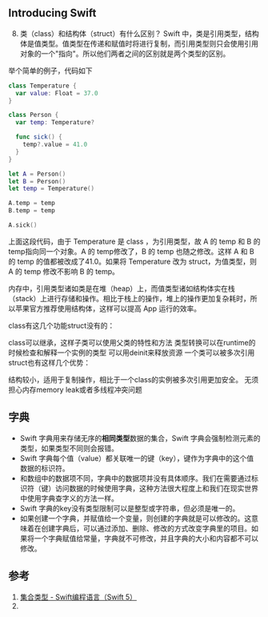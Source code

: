 ## Introducing Swift

8. 类（class）和结构体（struct）有什么区别？
Swift 中，类是引用类型，结构体是值类型。值类型在传递和赋值时将进行复制，而引用类型则只会使用引用对象的一个"指向"。所以他们两者之间的区别就是两个类型的区别。

举个简单的例子，代码如下


```swift
class Temperature {
  var value: Float = 37.0
}

class Person {
  var temp: Temperature?

  func sick() {
    temp?.value = 41.0
  }
}

let A = Person()
let B = Person()
let temp = Temperature()

A.temp = temp
B.temp = temp

A.sick()

```
上面这段代码，由于 Temperature 是 class ，为引用类型，故 A 的 temp 和 B 的 temp指向同一个对象。A 的 temp修改了，B 的 temp 也随之修改。这样 A 和 B 的 temp 的值都被改成了41.0。如果将 Temperature 改为 struct，为值类型，则 A 的 temp 修改不影响 B 的 temp。

内存中，引用类型诸如类是在堆（heap）上，而值类型诸如结构体实在栈（stack）上进行存储和操作。相比于栈上的操作，堆上的操作更加复杂耗时，所以苹果官方推荐使用结构体，这样可以提高 App 运行的效率。

class有这几个功能struct没有的：

class可以继承，这样子类可以使用父类的特性和方法
类型转换可以在runtime的时候检查和解释一个实例的类型
可以用deinit来释放资源
一个类可以被多次引用
struct也有这样几个优势：

结构较小，适用于复制操作，相比于一个class的实例被多次引用更加安全。
无须担心内存memory leak或者多线程冲突问题



##  字典

* Swift 字典用来存储无序的**相同类型**数据的集合，Swift 字典会强制检测元素的类型，如果类型不同则会报错。
* Swift 字典每个值（value）都关联唯一的键（key），键作为字典中的这个值数据的标识符。
* 和数组中的数据项不同，字典中的数据项并没有具体顺序。我们在需要通过标识符（键）访问数据的时候使用字典，这种方法很大程度上和我们在现实世界中使用字典查字义的方法一样。
* Swift 字典的key没有类型限制可以是整型或字符串，但必须是唯一的。
* 如果创建一个字典，并赋值给一个变量，则创建的字典就是可以修改的。这意味着在创建字典后，可以通过添加、删除、修改的方式改变字典里的项目。如果将一个字典赋值给常量，字典就不可修改，并且字典的大小和内容都不可以修改。





## 参考

1. [集合类型 - Swift编程语言（Swift 5）](https://docs.swift.org/swift-book/LanguageGuide/CollectionTypes.html)
2. []()